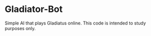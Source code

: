 # Gladiator-Bot


Simple AI that plays Gladiatus online. This code is intended to study purposes only.


